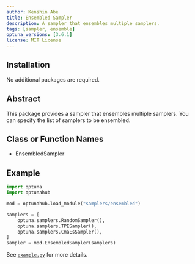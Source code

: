 ```yaml
---
author: Kenshin Abe
title: Ensembled Sampler
description: A sampler that ensembles multiple samplers.
tags: [sampler, ensemble]
optuna_versions: [3.6.1]
license: MIT License
---
```


<!--
This is an example of the frontmatters.
All columns must be string.
You can omit quotes when value types are not ambiguous.
For tags, a package placed in
- package/samplers/ must include the tag "sampler"
- package/visualilzation/ must include the tag "visualization"
- package/pruners/ must include the tag "pruner"
respectively.

---
author: Optuna team
title: My Sampler
description: A description for My Sampler.
tags: [sampler, 2nd tag for My Sampler, 3rd tag for My Sampler]
optuna_versions: [3.6.1]
license: "MIT License"
---
-->

## Installation

No additional packages are required.

## Abstract

This package provides a sampler that ensembles multiple samplers.
You can specify the list of samplers to be ensembled. 

## Class or Function Names

- EnsembledSampler


## Example

```python
import optuna
import optunahub

mod = optunahub.load_module("samplers/ensembled")

samplers = [
    optuna.samplers.RandomSampler(),
    optuna.samplers.TPESampler(),
    optuna.samplers.CmaEsSampler(),
]
sampler = mod.EnsembledSampler(samplers)
```

See [`example.py`](https://github.com/optuna/optunahub-registry/blob/main/package/samplers/ensembled/example.py) for more details.
